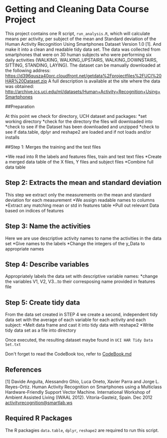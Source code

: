 # Getting and Cleaning Data Course Project

This project contains one R script, `run_analysis.R`, which will calculate means per activity, per subject of the mean and Standard deviation of the Human Activity Recognition Using Smartphones Dataset Version 1.0 [1]. 
And make it into a clean and readable tidy data set. The data was collected from smartphones that were on 30 human subjects who were performing six daily activities (WALKING, WALKING_UPSTAIRS, WALKING_DOWNSTAIRS, SITTING, STANDING, LAYING).
The dataset can be manually downloaded at the following address:
https://d396qusza40orc.cloudfront.net/getdata%2Fprojectfiles%2FUCI%20HAR%20Dataset.zip
A full description is available at the site where the data was obtained:
http://archive.ics.uci.edu/ml/datasets/Human+Activity+Recognition+Using+Smartphones

##Preparation

At this point we check for directory, UCH dataset and packages:
*set working directory
*check for the directory the files will downloaded into
*check to see if the Dataset has been downloaded and unzipped
*check to see if data.table, dplyr and reshape2 are loaded and if not loads and/or installs 

##Step 1: Merges the training and the test files

*We read into R the labels and features files, train and test text files 
*Create a merged data table of the X files, Y files and subject files
*Combine full data table 

## Step 2: Extracts the mean and standard deviation 

This step we extract only the measurements on the mean and standard deviation for each measurement
*We assign readable names to columns
*Extract any matching mean or std in features table
*Pull out relevant Data based on indices of features

## Step 3: Name the activities 

Here we are use descriptive activity names to name the activities in the data set 
*Give names to the labels
*Change the integers of the y_Data to appropriate names

## Step 4: Describe variables 

Appropriately labels the data set with descriptive variable names:
*change the variables V1, V2, V3...to their corresposing name provided in features file

## Step 5: Create tidy data 

From the data set created in STEP 4 we create a second, independent tidy data set with the average of each variable for each activity and each subject:
*Melt data frame and cast it into tidy data with reshape2
*Write tidy data set as a file into directory

Once executed, the resulting dataset maybe found in `UCI HAR Tidy Data Set.txt`

Don't forget to read the CodeBook too, refer to [CodeBook.md](CodeBook.md)


## References

[1] Davide Anguita, Alessandro Ghio, Luca Oneto, Xavier Parra and Jorge L. Reyes-Ortiz. Human Activity Recognition on Smartphones using a Multiclass Hardware-Friendly Support Vector Machine. International Workshop of Ambient Assisted Living (IWAAL 2012). Vitoria-Gasteiz, Spain. Dec 2012
<activityrecognition@smartlab.ws>

## Required R Packages

The R packagies `data.table`, `dplyr`, `reshape2` are required to run this script. 